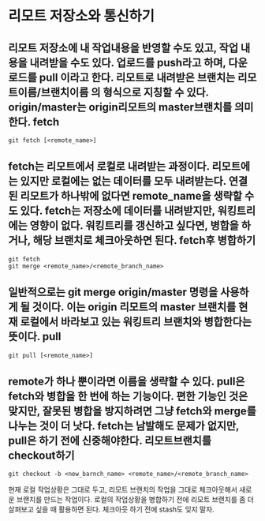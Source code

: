 리모트 저장소와 통신하기
======================
리모트 저장소에 내 작업내용을 반영할 수도 있고, 작업 내용을 내려받을 수도 있다.
업로드를 push라고 하며, 다운로드를 pull 이라고 한다.
리모트로 내려받은 브랜치는 리모트이름/브랜치이름 의 형식으로 지칭할 수 있다.
origin/master는 origin리모트의 master브랜치를 의미한다.
fetch
-------------------
    git fetch [<remote_name>]
fetch는 리모트에서 로컬로 내려받는 과정이다. 리모트에는 있지만 로컬에는 없는 데이터를 모두 내려받는다.
연결된 리모트가 하나밖에 없다면 remote_name을 생략할 수도 있다.
fetch는 저장소에 데이터를 내려받지만, 워킹트리에는 영향이 없다. 워킹트리를 갱신하고 싶다면, 병합을 하거나, 해당 브랜치로 체크아웃하면 된다.
fetch후 병합하기
------------------
    git fetch
    git merge <remote_name>/<remote_branch_name>
일반적으로는
    git merge origin/master
명령을 사용하게 될 것이다. 이는 origin 리모트의 master 브랜치를 현재 로컬에서 바라보고 있는 워킹트리 브랜치와 병합한다는 뜻이다.
pull
-----------------
    git pull [<remote_name>]
remote가 하나 뿐이라면 이름을 생략할 수 있다.
pull은 fetch와 병합을 한 번에 하는 기능이다.
편한 기능인 것은 맞지만, 잘못된 병합을 방지하려면 그냥 fetch와 merge를 나누는 것이 더 낫다. fetch는 남발해도 문제가 없지만, pull은 하기 전에 신중해야한다.
리모트브랜치를 checkout하기
------------------
    git checkout -b <new_barnch_name> <remote_name>/<remote_branch_name>
현재 로컬 작업상황은 그대로 두고, 리모트 브랜치의 작업을 그대로 체크아웃해서 새로운 브랜치를 만드는 작업이다. 로컬의 작업상황을 병합하기 전에 리모트 브랜치를 좀 더 살펴보고 싶을 때 활용하면 된다. 체크아웃 하기 전에 stash도 잊지 말자.

